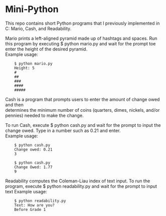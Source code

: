 # Mini-Python


This repo contains short Python programs that I previously implemented in C: Mario, Cash, and Readability.

Mario prints a left-aligned pyramid made up of hashtags and spaces. Run this program by executing $ python mario.py and wait for the prompt toe enter the height of the desired pyramid. <br/> 
    Example usage:<br/>
    
        $ python mario.py
        Height: 5
        #
        ##
        ###
        ####
        #####

Cash is a program that prompts users to enter the amount of change owed and then <br/>
determines the minimum number of coins (quarters, dimes, nickels, and/or pennies) needed to make the change.<br/>

To run Cash, execute $ python cash.py and wait for the prompt to input the change owed. Type in a number such as 0.21 and enter. <br/>
    Example usage:<br/>
    
        $ python cash.py
        Change owed: 0.21
        3

        $ python cash.py
        Change Owed: 1.77
        9

Readability computes the Coleman-Liau index of text input. To run the program, execute $ python readability.py and wait for the prompt to input text
    Example usage:<br/>

        $ python readability.py
        Text: How are you?
        Before Grade 1
